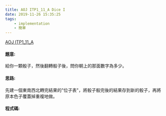 ```yaml
---
title: AOJ ITP1_11_A Dice I
date: 2019-11-26 15:35:25
tags:
    - implementation
    - 簡單
---
```

[AOJ ITP1_11_A](http://judge.u-aizu.ac.jp/onlinejudge/description.jsp?id=ITP1_11_A)
<!-- more -->

#### 題意:
給你一顆骰子，然後翻轉骰子後，問你朝上的那面數字為多少。

#### 思路:
先建一個東南西北轉完結果的"位子表"，將骰子骰完後的結果存到新的骰子，再將原本色子覆蓋掉重複地做。

#### 程式碼:
<script src="https://gist.github.com/Daviswww/fdd20a2347cfacc7bcc6f8fa78818726.js"></script>